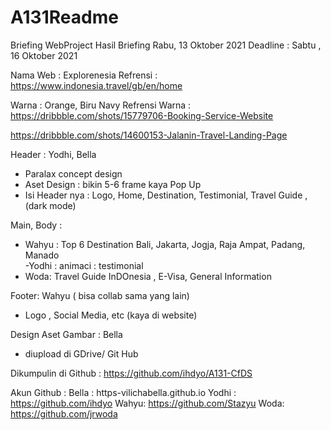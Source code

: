 # A131Readme
Briefing WebProject
Hasil Briefing Rabu, 13 Oktober 2021
Deadline : Sabtu , 16 Oktober 2021

Nama Web : Explorenesia
Refrensi : https://www.indonesia.travel/gb/en/home

Warna : Orange, Biru Navy
Refrensi Warna : 
https://dribbble.com/shots/15779706-Booking-Service-Website

https://dribbble.com/shots/14600153-Jalanin-Travel-Landing-Page

Header : Yodhi, Bella
- Paralax concept design 
- Aset Design : bikin 5-6 frame kaya Pop Up
- Isi Header nya : Logo, Home, Destination, Testimonial, Travel Guide , (dark mode) 

Main, Body : 
- Wahyu : Top 6 Destination
Bali, Jakarta, Jogja, Raja Ampat, Padang, Manado  
-Yodhi : animaci : testimonial 
- Woda: Travel Guide 
InDOnesia , E-Visa, General Information

Footer: Wahyu ( bisa collab sama yang lain)
- Logo , Social Media, etc (kaya di website)

Design Aset Gambar : Bella 
- diupload di GDrive/ Git Hub

Dikumpulin di Github : 
https://github.com/ihdyo/A131-CfDS

Akun Github : 
Bella : https-vilichabella.github.io
Yodhi : https://github.com/ihdyo
Wahyu: https://github.com/Stazyu
Woda: https://github.com/jrwoda

